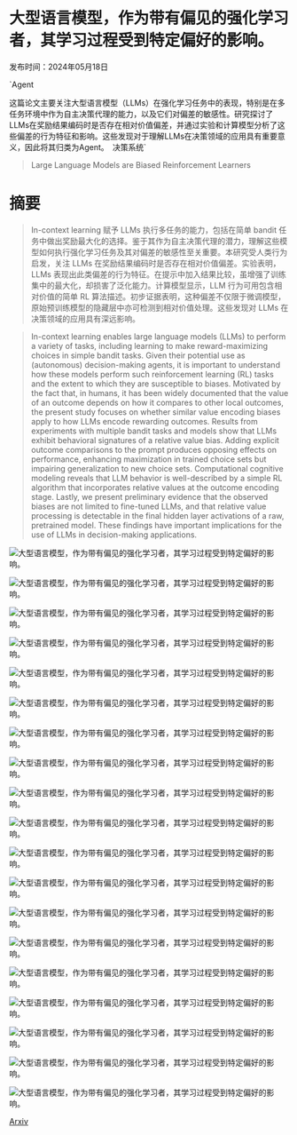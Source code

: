 # 大型语言模型，作为带有偏见的强化学习者，其学习过程受到特定偏好的影响。

发布时间：2024年05月18日

`Agent

这篇论文主要关注大型语言模型（LLMs）在强化学习任务中的表现，特别是在多任务环境中作为自主决策代理的能力，以及它们对偏差的敏感性。研究探讨了LLMs在奖励结果编码时是否存在相对价值偏差，并通过实验和计算模型分析了这些偏差的行为特征和影响。这些发现对于理解LLMs在决策领域的应用具有重要意义，因此将其归类为Agent。` `决策系统`

> Large Language Models are Biased Reinforcement Learners

# 摘要

> In-context learning 赋予 LLMs 执行多任务的能力，包括在简单 bandit 任务中做出奖励最大化的选择。鉴于其作为自主决策代理的潜力，理解这些模型如何执行强化学习任务及其对偏差的敏感性至关重要。本研究受人类行为启发，关注 LLMs 在奖励结果编码时是否存在相对价值偏差。实验表明，LLMs 表现出此类偏差的行为特征。在提示中加入结果比较，虽增强了训练集中的最大化，却损害了泛化能力。计算模型显示，LLM 行为可用包含相对价值的简单 RL 算法描述。初步证据表明，这种偏差不仅限于微调模型，原始预训练模型的隐藏层中亦可检测到相对价值处理。这些发现对 LLMs 在决策领域的应用具有深远影响。

> In-context learning enables large language models (LLMs) to perform a variety of tasks, including learning to make reward-maximizing choices in simple bandit tasks. Given their potential use as (autonomous) decision-making agents, it is important to understand how these models perform such reinforcement learning (RL) tasks and the extent to which they are susceptible to biases. Motivated by the fact that, in humans, it has been widely documented that the value of an outcome depends on how it compares to other local outcomes, the present study focuses on whether similar value encoding biases apply to how LLMs encode rewarding outcomes. Results from experiments with multiple bandit tasks and models show that LLMs exhibit behavioral signatures of a relative value bias. Adding explicit outcome comparisons to the prompt produces opposing effects on performance, enhancing maximization in trained choice sets but impairing generalization to new choice sets. Computational cognitive modeling reveals that LLM behavior is well-described by a simple RL algorithm that incorporates relative values at the outcome encoding stage. Lastly, we present preliminary evidence that the observed biases are not limited to fine-tuned LLMs, and that relative value processing is detectable in the final hidden layer activations of a raw, pretrained model. These findings have important implications for the use of LLMs in decision-making applications.

![大型语言模型，作为带有偏见的强化学习者，其学习过程受到特定偏好的影响。](../../../paper_images/2405.11422/Figure_1.png)

![大型语言模型，作为带有偏见的强化学习者，其学习过程受到特定偏好的影响。](../../../paper_images/2405.11422/Figure_2.png)

![大型语言模型，作为带有偏见的强化学习者，其学习过程受到特定偏好的影响。](../../../paper_images/2405.11422/Figure_3.png)

![大型语言模型，作为带有偏见的强化学习者，其学习过程受到特定偏好的影响。](../../../paper_images/2405.11422/Figure_4.png)

![大型语言模型，作为带有偏见的强化学习者，其学习过程受到特定偏好的影响。](../../../paper_images/2405.11422/Figure_5.png)

![大型语言模型，作为带有偏见的强化学习者，其学习过程受到特定偏好的影响。](../../../paper_images/2405.11422/Figure_6.png)

![大型语言模型，作为带有偏见的强化学习者，其学习过程受到特定偏好的影响。](../../../paper_images/2405.11422/Figure_7.png)

![大型语言模型，作为带有偏见的强化学习者，其学习过程受到特定偏好的影响。](../../../paper_images/2405.11422/Figure_8.png)

![大型语言模型，作为带有偏见的强化学习者，其学习过程受到特定偏好的影响。](../../../paper_images/2405.11422/Figure_9.png)

![大型语言模型，作为带有偏见的强化学习者，其学习过程受到特定偏好的影响。](../../../paper_images/2405.11422/Figure_10.png)

![大型语言模型，作为带有偏见的强化学习者，其学习过程受到特定偏好的影响。](../../../paper_images/2405.11422/Figure_11.png)

![大型语言模型，作为带有偏见的强化学习者，其学习过程受到特定偏好的影响。](../../../paper_images/2405.11422/Figure_12.png)

![大型语言模型，作为带有偏见的强化学习者，其学习过程受到特定偏好的影响。](../../../paper_images/2405.11422/Figure_13.png)

![大型语言模型，作为带有偏见的强化学习者，其学习过程受到特定偏好的影响。](../../../paper_images/2405.11422/Figure_14.png)

![大型语言模型，作为带有偏见的强化学习者，其学习过程受到特定偏好的影响。](../../../paper_images/2405.11422/Figure_15.png)

![大型语言模型，作为带有偏见的强化学习者，其学习过程受到特定偏好的影响。](../../../paper_images/2405.11422/Figure_16.png)

![大型语言模型，作为带有偏见的强化学习者，其学习过程受到特定偏好的影响。](../../../paper_images/2405.11422/Figure_17.png)

![大型语言模型，作为带有偏见的强化学习者，其学习过程受到特定偏好的影响。](../../../paper_images/2405.11422/Figure_18.png)

![大型语言模型，作为带有偏见的强化学习者，其学习过程受到特定偏好的影响。](../../../paper_images/2405.11422/gemma_analysis.png)

[Arxiv](https://arxiv.org/abs/2405.11422)